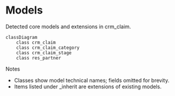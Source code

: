 # Models

Detected core models and extensions in crm_claim.

```mermaid
classDiagram
    class crm_claim
    class crm_claim_category
    class crm_claim_stage
    class res_partner
```

Notes
- Classes show model technical names; fields omitted for brevity.
- Items listed under _inherit are extensions of existing models.
